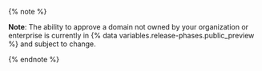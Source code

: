 {% note %}

**Note**: The ability to approve a domain not owned by your organization or enterprise is currently in {% data variables.release-phases.public_preview %} and subject to change.

{% endnote %}
